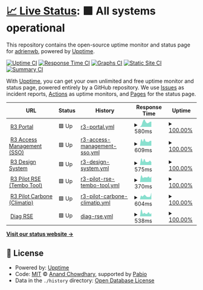 # [📈 Live Status](https://demo.upptime.js.org): <!--live status--> **🟩 All systems operational**

This repository contains the open-source uptime monitor and status page for [adrienwb](https://demo.upptime.js.org), powered by [Upptime](https://github.com/upptime/upptime).

[![Uptime CI](https://github.com/adrienwb/upptime/workflows/Uptime%20CI/badge.svg)](https://github.com/adrienwb/upptime/actions?query=workflow%3A%22Uptime+CI%22)
[![Response Time CI](https://github.com/adrienwb/upptime/workflows/Response%20Time%20CI/badge.svg)](https://github.com/adrienwb/upptime/actions?query=workflow%3A%22Response+Time+CI%22)
[![Graphs CI](https://github.com/adrienwb/upptime/workflows/Graphs%20CI/badge.svg)](https://github.com/adrienwb/upptime/actions?query=workflow%3A%22Graphs+CI%22)
[![Static Site CI](https://github.com/adrienwb/upptime/workflows/Static%20Site%20CI/badge.svg)](https://github.com/adrienwb/upptime/actions?query=workflow%3A%22Static+Site+CI%22)
[![Summary CI](https://github.com/adrienwb/upptime/workflows/Summary%20CI/badge.svg)](https://github.com/adrienwb/upptime/actions?query=workflow%3A%22Summary+CI%22)

With [Upptime](https://upptime.js.org), you can get your own unlimited and free uptime monitor and status page, powered entirely by a GitHub repository. We use [Issues](https://github.com/adrienwb/upptime/issues) as incident reports, [Actions](https://github.com/adrienwb/upptime/actions) as uptime monitors, and [Pages](https://demo.upptime.js.org) for the status page.

<!--start: status pages-->
<!-- This summary is generated by Upptime (https://github.com/upptime/upptime) -->
<!-- Do not edit this manually, your changes will be overwritten -->
<!-- prettier-ignore -->
| URL | Status | History | Response Time | Uptime |
| --- | ------ | ------- | ------------- | ------ |
| <img alt="" src="https://icons.duckduckgo.com/ip3/portal.r3-group.app.ico" height="13"> [R3 Portal](https://portal.r3-group.app) | 🟩 Up | [r3-portal.yml](https://github.com/R3Group-Digital/upptime/commits/HEAD/history/r3-portal.yml) | <details><summary><img alt="Response time graph" src="./graphs/r3-portal/response-time-week.png" height="20"> 580ms</summary><br><a href="https://status.r3-group.app/history/r3-portal"><img alt="Response time 669" src="https://img.shields.io/endpoint?url=https%3A%2F%2Fraw.githubusercontent.com%2FR3Group-Digital%2Fupptime%2FHEAD%2Fapi%2Fr3-portal%2Fresponse-time.json"></a><br><a href="https://status.r3-group.app/history/r3-portal"><img alt="24-hour response time 476" src="https://img.shields.io/endpoint?url=https%3A%2F%2Fraw.githubusercontent.com%2FR3Group-Digital%2Fupptime%2FHEAD%2Fapi%2Fr3-portal%2Fresponse-time-day.json"></a><br><a href="https://status.r3-group.app/history/r3-portal"><img alt="7-day response time 580" src="https://img.shields.io/endpoint?url=https%3A%2F%2Fraw.githubusercontent.com%2FR3Group-Digital%2Fupptime%2FHEAD%2Fapi%2Fr3-portal%2Fresponse-time-week.json"></a><br><a href="https://status.r3-group.app/history/r3-portal"><img alt="30-day response time 644" src="https://img.shields.io/endpoint?url=https%3A%2F%2Fraw.githubusercontent.com%2FR3Group-Digital%2Fupptime%2FHEAD%2Fapi%2Fr3-portal%2Fresponse-time-month.json"></a><br><a href="https://status.r3-group.app/history/r3-portal"><img alt="1-year response time 669" src="https://img.shields.io/endpoint?url=https%3A%2F%2Fraw.githubusercontent.com%2FR3Group-Digital%2Fupptime%2FHEAD%2Fapi%2Fr3-portal%2Fresponse-time-year.json"></a></details> | <details><summary><a href="https://status.r3-group.app/history/r3-portal">100.00%</a></summary><a href="https://status.r3-group.app/history/r3-portal"><img alt="All-time uptime 100.00%" src="https://img.shields.io/endpoint?url=https%3A%2F%2Fraw.githubusercontent.com%2FR3Group-Digital%2Fupptime%2FHEAD%2Fapi%2Fr3-portal%2Fuptime.json"></a><br><a href="https://status.r3-group.app/history/r3-portal"><img alt="24-hour uptime 100.00%" src="https://img.shields.io/endpoint?url=https%3A%2F%2Fraw.githubusercontent.com%2FR3Group-Digital%2Fupptime%2FHEAD%2Fapi%2Fr3-portal%2Fuptime-day.json"></a><br><a href="https://status.r3-group.app/history/r3-portal"><img alt="7-day uptime 100.00%" src="https://img.shields.io/endpoint?url=https%3A%2F%2Fraw.githubusercontent.com%2FR3Group-Digital%2Fupptime%2FHEAD%2Fapi%2Fr3-portal%2Fuptime-week.json"></a><br><a href="https://status.r3-group.app/history/r3-portal"><img alt="30-day uptime 100.00%" src="https://img.shields.io/endpoint?url=https%3A%2F%2Fraw.githubusercontent.com%2FR3Group-Digital%2Fupptime%2FHEAD%2Fapi%2Fr3-portal%2Fuptime-month.json"></a><br><a href="https://status.r3-group.app/history/r3-portal"><img alt="1-year uptime 100.00%" src="https://img.shields.io/endpoint?url=https%3A%2F%2Fraw.githubusercontent.com%2FR3Group-Digital%2Fupptime%2FHEAD%2Fapi%2Fr3-portal%2Fuptime-year.json"></a></details>
| <img alt="" src="https://icons.duckduckgo.com/ip3/sso.r3-group.app.ico" height="13"> [R3 Access Management (SSO)](https://sso.r3-group.app/) | 🟩 Up | [r3-access-management-sso.yml](https://github.com/R3Group-Digital/upptime/commits/HEAD/history/r3-access-management-sso.yml) | <details><summary><img alt="Response time graph" src="./graphs/r3-access-management-sso/response-time-week.png" height="20"> 609ms</summary><br><a href="https://status.r3-group.app/history/r3-access-management-sso"><img alt="Response time 665" src="https://img.shields.io/endpoint?url=https%3A%2F%2Fraw.githubusercontent.com%2FR3Group-Digital%2Fupptime%2FHEAD%2Fapi%2Fr3-access-management-sso%2Fresponse-time.json"></a><br><a href="https://status.r3-group.app/history/r3-access-management-sso"><img alt="24-hour response time 585" src="https://img.shields.io/endpoint?url=https%3A%2F%2Fraw.githubusercontent.com%2FR3Group-Digital%2Fupptime%2FHEAD%2Fapi%2Fr3-access-management-sso%2Fresponse-time-day.json"></a><br><a href="https://status.r3-group.app/history/r3-access-management-sso"><img alt="7-day response time 609" src="https://img.shields.io/endpoint?url=https%3A%2F%2Fraw.githubusercontent.com%2FR3Group-Digital%2Fupptime%2FHEAD%2Fapi%2Fr3-access-management-sso%2Fresponse-time-week.json"></a><br><a href="https://status.r3-group.app/history/r3-access-management-sso"><img alt="30-day response time 652" src="https://img.shields.io/endpoint?url=https%3A%2F%2Fraw.githubusercontent.com%2FR3Group-Digital%2Fupptime%2FHEAD%2Fapi%2Fr3-access-management-sso%2Fresponse-time-month.json"></a><br><a href="https://status.r3-group.app/history/r3-access-management-sso"><img alt="1-year response time 665" src="https://img.shields.io/endpoint?url=https%3A%2F%2Fraw.githubusercontent.com%2FR3Group-Digital%2Fupptime%2FHEAD%2Fapi%2Fr3-access-management-sso%2Fresponse-time-year.json"></a></details> | <details><summary><a href="https://status.r3-group.app/history/r3-access-management-sso">100.00%</a></summary><a href="https://status.r3-group.app/history/r3-access-management-sso"><img alt="All-time uptime 100.00%" src="https://img.shields.io/endpoint?url=https%3A%2F%2Fraw.githubusercontent.com%2FR3Group-Digital%2Fupptime%2FHEAD%2Fapi%2Fr3-access-management-sso%2Fuptime.json"></a><br><a href="https://status.r3-group.app/history/r3-access-management-sso"><img alt="24-hour uptime 100.00%" src="https://img.shields.io/endpoint?url=https%3A%2F%2Fraw.githubusercontent.com%2FR3Group-Digital%2Fupptime%2FHEAD%2Fapi%2Fr3-access-management-sso%2Fuptime-day.json"></a><br><a href="https://status.r3-group.app/history/r3-access-management-sso"><img alt="7-day uptime 100.00%" src="https://img.shields.io/endpoint?url=https%3A%2F%2Fraw.githubusercontent.com%2FR3Group-Digital%2Fupptime%2FHEAD%2Fapi%2Fr3-access-management-sso%2Fuptime-week.json"></a><br><a href="https://status.r3-group.app/history/r3-access-management-sso"><img alt="30-day uptime 100.00%" src="https://img.shields.io/endpoint?url=https%3A%2F%2Fraw.githubusercontent.com%2FR3Group-Digital%2Fupptime%2FHEAD%2Fapi%2Fr3-access-management-sso%2Fuptime-month.json"></a><br><a href="https://status.r3-group.app/history/r3-access-management-sso"><img alt="1-year uptime 100.00%" src="https://img.shields.io/endpoint?url=https%3A%2F%2Fraw.githubusercontent.com%2FR3Group-Digital%2Fupptime%2FHEAD%2Fapi%2Fr3-access-management-sso%2Fuptime-year.json"></a></details>
| <img alt="" src="https://icons.duckduckgo.com/ip3/design.r3-group.app.ico" height="13"> [R3 Design System](https://design.r3-group.app/) | 🟩 Up | [r3-design-system.yml](https://github.com/R3Group-Digital/upptime/commits/HEAD/history/r3-design-system.yml) | <details><summary><img alt="Response time graph" src="./graphs/r3-design-system/response-time-week.png" height="20"> 575ms</summary><br><a href="https://status.r3-group.app/history/r3-design-system"><img alt="Response time 628" src="https://img.shields.io/endpoint?url=https%3A%2F%2Fraw.githubusercontent.com%2FR3Group-Digital%2Fupptime%2FHEAD%2Fapi%2Fr3-design-system%2Fresponse-time.json"></a><br><a href="https://status.r3-group.app/history/r3-design-system"><img alt="24-hour response time 604" src="https://img.shields.io/endpoint?url=https%3A%2F%2Fraw.githubusercontent.com%2FR3Group-Digital%2Fupptime%2FHEAD%2Fapi%2Fr3-design-system%2Fresponse-time-day.json"></a><br><a href="https://status.r3-group.app/history/r3-design-system"><img alt="7-day response time 575" src="https://img.shields.io/endpoint?url=https%3A%2F%2Fraw.githubusercontent.com%2FR3Group-Digital%2Fupptime%2FHEAD%2Fapi%2Fr3-design-system%2Fresponse-time-week.json"></a><br><a href="https://status.r3-group.app/history/r3-design-system"><img alt="30-day response time 640" src="https://img.shields.io/endpoint?url=https%3A%2F%2Fraw.githubusercontent.com%2FR3Group-Digital%2Fupptime%2FHEAD%2Fapi%2Fr3-design-system%2Fresponse-time-month.json"></a><br><a href="https://status.r3-group.app/history/r3-design-system"><img alt="1-year response time 628" src="https://img.shields.io/endpoint?url=https%3A%2F%2Fraw.githubusercontent.com%2FR3Group-Digital%2Fupptime%2FHEAD%2Fapi%2Fr3-design-system%2Fresponse-time-year.json"></a></details> | <details><summary><a href="https://status.r3-group.app/history/r3-design-system">100.00%</a></summary><a href="https://status.r3-group.app/history/r3-design-system"><img alt="All-time uptime 100.00%" src="https://img.shields.io/endpoint?url=https%3A%2F%2Fraw.githubusercontent.com%2FR3Group-Digital%2Fupptime%2FHEAD%2Fapi%2Fr3-design-system%2Fuptime.json"></a><br><a href="https://status.r3-group.app/history/r3-design-system"><img alt="24-hour uptime 100.00%" src="https://img.shields.io/endpoint?url=https%3A%2F%2Fraw.githubusercontent.com%2FR3Group-Digital%2Fupptime%2FHEAD%2Fapi%2Fr3-design-system%2Fuptime-day.json"></a><br><a href="https://status.r3-group.app/history/r3-design-system"><img alt="7-day uptime 100.00%" src="https://img.shields.io/endpoint?url=https%3A%2F%2Fraw.githubusercontent.com%2FR3Group-Digital%2Fupptime%2FHEAD%2Fapi%2Fr3-design-system%2Fuptime-week.json"></a><br><a href="https://status.r3-group.app/history/r3-design-system"><img alt="30-day uptime 100.00%" src="https://img.shields.io/endpoint?url=https%3A%2F%2Fraw.githubusercontent.com%2FR3Group-Digital%2Fupptime%2FHEAD%2Fapi%2Fr3-design-system%2Fuptime-month.json"></a><br><a href="https://status.r3-group.app/history/r3-design-system"><img alt="1-year uptime 100.00%" src="https://img.shields.io/endpoint?url=https%3A%2F%2Fraw.githubusercontent.com%2FR3Group-Digital%2Fupptime%2FHEAD%2Fapi%2Fr3-design-system%2Fuptime-year.json"></a></details>
| <img alt="" src="https://icons.duckduckgo.com/ip3/app.tembo-tool.io.ico" height="13"> [R3 Pilot RSE (Tembo Tool)](https://app.tembo-tool.io/) | 🟩 Up | [r3-pilot-rse-tembo-tool.yml](https://github.com/R3Group-Digital/upptime/commits/HEAD/history/r3-pilot-rse-tembo-tool.yml) | <details><summary><img alt="Response time graph" src="./graphs/r3-pilot-rse-tembo-tool/response-time-week.png" height="20"> 370ms</summary><br><a href="https://status.r3-group.app/history/r3-pilot-rse-tembo-tool"><img alt="Response time 402" src="https://img.shields.io/endpoint?url=https%3A%2F%2Fraw.githubusercontent.com%2FR3Group-Digital%2Fupptime%2FHEAD%2Fapi%2Fr3-pilot-rse-tembo-tool%2Fresponse-time.json"></a><br><a href="https://status.r3-group.app/history/r3-pilot-rse-tembo-tool"><img alt="24-hour response time 387" src="https://img.shields.io/endpoint?url=https%3A%2F%2Fraw.githubusercontent.com%2FR3Group-Digital%2Fupptime%2FHEAD%2Fapi%2Fr3-pilot-rse-tembo-tool%2Fresponse-time-day.json"></a><br><a href="https://status.r3-group.app/history/r3-pilot-rse-tembo-tool"><img alt="7-day response time 370" src="https://img.shields.io/endpoint?url=https%3A%2F%2Fraw.githubusercontent.com%2FR3Group-Digital%2Fupptime%2FHEAD%2Fapi%2Fr3-pilot-rse-tembo-tool%2Fresponse-time-week.json"></a><br><a href="https://status.r3-group.app/history/r3-pilot-rse-tembo-tool"><img alt="30-day response time 386" src="https://img.shields.io/endpoint?url=https%3A%2F%2Fraw.githubusercontent.com%2FR3Group-Digital%2Fupptime%2FHEAD%2Fapi%2Fr3-pilot-rse-tembo-tool%2Fresponse-time-month.json"></a><br><a href="https://status.r3-group.app/history/r3-pilot-rse-tembo-tool"><img alt="1-year response time 402" src="https://img.shields.io/endpoint?url=https%3A%2F%2Fraw.githubusercontent.com%2FR3Group-Digital%2Fupptime%2FHEAD%2Fapi%2Fr3-pilot-rse-tembo-tool%2Fresponse-time-year.json"></a></details> | <details><summary><a href="https://status.r3-group.app/history/r3-pilot-rse-tembo-tool">100.00%</a></summary><a href="https://status.r3-group.app/history/r3-pilot-rse-tembo-tool"><img alt="All-time uptime 100.00%" src="https://img.shields.io/endpoint?url=https%3A%2F%2Fraw.githubusercontent.com%2FR3Group-Digital%2Fupptime%2FHEAD%2Fapi%2Fr3-pilot-rse-tembo-tool%2Fuptime.json"></a><br><a href="https://status.r3-group.app/history/r3-pilot-rse-tembo-tool"><img alt="24-hour uptime 100.00%" src="https://img.shields.io/endpoint?url=https%3A%2F%2Fraw.githubusercontent.com%2FR3Group-Digital%2Fupptime%2FHEAD%2Fapi%2Fr3-pilot-rse-tembo-tool%2Fuptime-day.json"></a><br><a href="https://status.r3-group.app/history/r3-pilot-rse-tembo-tool"><img alt="7-day uptime 100.00%" src="https://img.shields.io/endpoint?url=https%3A%2F%2Fraw.githubusercontent.com%2FR3Group-Digital%2Fupptime%2FHEAD%2Fapi%2Fr3-pilot-rse-tembo-tool%2Fuptime-week.json"></a><br><a href="https://status.r3-group.app/history/r3-pilot-rse-tembo-tool"><img alt="30-day uptime 100.00%" src="https://img.shields.io/endpoint?url=https%3A%2F%2Fraw.githubusercontent.com%2FR3Group-Digital%2Fupptime%2FHEAD%2Fapi%2Fr3-pilot-rse-tembo-tool%2Fuptime-month.json"></a><br><a href="https://status.r3-group.app/history/r3-pilot-rse-tembo-tool"><img alt="1-year uptime 100.00%" src="https://img.shields.io/endpoint?url=https%3A%2F%2Fraw.githubusercontent.com%2FR3Group-Digital%2Fupptime%2FHEAD%2Fapi%2Fr3-pilot-rse-tembo-tool%2Fuptime-year.json"></a></details>
| <img alt="" src="https://icons.duckduckgo.com/ip3/r3-carbone.climatip.fr.ico" height="13"> [R3 Pilot Carbone (Climatip)](https://r3-carbone.climatip.fr/) | 🟩 Up | [r3-pilot-carbone-climatip.yml](https://github.com/R3Group-Digital/upptime/commits/HEAD/history/r3-pilot-carbone-climatip.yml) | <details><summary><img alt="Response time graph" src="./graphs/r3-pilot-carbone-climatip/response-time-week.png" height="20"> 604ms</summary><br><a href="https://status.r3-group.app/history/r3-pilot-carbone-climatip"><img alt="Response time 585" src="https://img.shields.io/endpoint?url=https%3A%2F%2Fraw.githubusercontent.com%2FR3Group-Digital%2Fupptime%2FHEAD%2Fapi%2Fr3-pilot-carbone-climatip%2Fresponse-time.json"></a><br><a href="https://status.r3-group.app/history/r3-pilot-carbone-climatip"><img alt="24-hour response time 350" src="https://img.shields.io/endpoint?url=https%3A%2F%2Fraw.githubusercontent.com%2FR3Group-Digital%2Fupptime%2FHEAD%2Fapi%2Fr3-pilot-carbone-climatip%2Fresponse-time-day.json"></a><br><a href="https://status.r3-group.app/history/r3-pilot-carbone-climatip"><img alt="7-day response time 604" src="https://img.shields.io/endpoint?url=https%3A%2F%2Fraw.githubusercontent.com%2FR3Group-Digital%2Fupptime%2FHEAD%2Fapi%2Fr3-pilot-carbone-climatip%2Fresponse-time-week.json"></a><br><a href="https://status.r3-group.app/history/r3-pilot-carbone-climatip"><img alt="30-day response time 585" src="https://img.shields.io/endpoint?url=https%3A%2F%2Fraw.githubusercontent.com%2FR3Group-Digital%2Fupptime%2FHEAD%2Fapi%2Fr3-pilot-carbone-climatip%2Fresponse-time-month.json"></a><br><a href="https://status.r3-group.app/history/r3-pilot-carbone-climatip"><img alt="1-year response time 585" src="https://img.shields.io/endpoint?url=https%3A%2F%2Fraw.githubusercontent.com%2FR3Group-Digital%2Fupptime%2FHEAD%2Fapi%2Fr3-pilot-carbone-climatip%2Fresponse-time-year.json"></a></details> | <details><summary><a href="https://status.r3-group.app/history/r3-pilot-carbone-climatip">100.00%</a></summary><a href="https://status.r3-group.app/history/r3-pilot-carbone-climatip"><img alt="All-time uptime 99.95%" src="https://img.shields.io/endpoint?url=https%3A%2F%2Fraw.githubusercontent.com%2FR3Group-Digital%2Fupptime%2FHEAD%2Fapi%2Fr3-pilot-carbone-climatip%2Fuptime.json"></a><br><a href="https://status.r3-group.app/history/r3-pilot-carbone-climatip"><img alt="24-hour uptime 100.00%" src="https://img.shields.io/endpoint?url=https%3A%2F%2Fraw.githubusercontent.com%2FR3Group-Digital%2Fupptime%2FHEAD%2Fapi%2Fr3-pilot-carbone-climatip%2Fuptime-day.json"></a><br><a href="https://status.r3-group.app/history/r3-pilot-carbone-climatip"><img alt="7-day uptime 100.00%" src="https://img.shields.io/endpoint?url=https%3A%2F%2Fraw.githubusercontent.com%2FR3Group-Digital%2Fupptime%2FHEAD%2Fapi%2Fr3-pilot-carbone-climatip%2Fuptime-week.json"></a><br><a href="https://status.r3-group.app/history/r3-pilot-carbone-climatip"><img alt="30-day uptime 99.95%" src="https://img.shields.io/endpoint?url=https%3A%2F%2Fraw.githubusercontent.com%2FR3Group-Digital%2Fupptime%2FHEAD%2Fapi%2Fr3-pilot-carbone-climatip%2Fuptime-month.json"></a><br><a href="https://status.r3-group.app/history/r3-pilot-carbone-climatip"><img alt="1-year uptime 99.95%" src="https://img.shields.io/endpoint?url=https%3A%2F%2Fraw.githubusercontent.com%2FR3Group-Digital%2Fupptime%2FHEAD%2Fapi%2Fr3-pilot-carbone-climatip%2Fuptime-year.json"></a></details>
| <img alt="" src="https://icons.duckduckgo.com/ip3/diag-rse.r3-group.app.ico" height="13"> [Diag RSE](https://diag-rse.r3-group.app/) | 🟩 Up | [diag-rse.yml](https://github.com/R3Group-Digital/upptime/commits/HEAD/history/diag-rse.yml) | <details><summary><img alt="Response time graph" src="./graphs/diag-rse/response-time-week.png" height="20"> 538ms</summary><br><a href="https://status.r3-group.app/history/diag-rse"><img alt="Response time 609" src="https://img.shields.io/endpoint?url=https%3A%2F%2Fraw.githubusercontent.com%2FR3Group-Digital%2Fupptime%2FHEAD%2Fapi%2Fdiag-rse%2Fresponse-time.json"></a><br><a href="https://status.r3-group.app/history/diag-rse"><img alt="24-hour response time 537" src="https://img.shields.io/endpoint?url=https%3A%2F%2Fraw.githubusercontent.com%2FR3Group-Digital%2Fupptime%2FHEAD%2Fapi%2Fdiag-rse%2Fresponse-time-day.json"></a><br><a href="https://status.r3-group.app/history/diag-rse"><img alt="7-day response time 538" src="https://img.shields.io/endpoint?url=https%3A%2F%2Fraw.githubusercontent.com%2FR3Group-Digital%2Fupptime%2FHEAD%2Fapi%2Fdiag-rse%2Fresponse-time-week.json"></a><br><a href="https://status.r3-group.app/history/diag-rse"><img alt="30-day response time 595" src="https://img.shields.io/endpoint?url=https%3A%2F%2Fraw.githubusercontent.com%2FR3Group-Digital%2Fupptime%2FHEAD%2Fapi%2Fdiag-rse%2Fresponse-time-month.json"></a><br><a href="https://status.r3-group.app/history/diag-rse"><img alt="1-year response time 609" src="https://img.shields.io/endpoint?url=https%3A%2F%2Fraw.githubusercontent.com%2FR3Group-Digital%2Fupptime%2FHEAD%2Fapi%2Fdiag-rse%2Fresponse-time-year.json"></a></details> | <details><summary><a href="https://status.r3-group.app/history/diag-rse">100.00%</a></summary><a href="https://status.r3-group.app/history/diag-rse"><img alt="All-time uptime 100.00%" src="https://img.shields.io/endpoint?url=https%3A%2F%2Fraw.githubusercontent.com%2FR3Group-Digital%2Fupptime%2FHEAD%2Fapi%2Fdiag-rse%2Fuptime.json"></a><br><a href="https://status.r3-group.app/history/diag-rse"><img alt="24-hour uptime 100.00%" src="https://img.shields.io/endpoint?url=https%3A%2F%2Fraw.githubusercontent.com%2FR3Group-Digital%2Fupptime%2FHEAD%2Fapi%2Fdiag-rse%2Fuptime-day.json"></a><br><a href="https://status.r3-group.app/history/diag-rse"><img alt="7-day uptime 100.00%" src="https://img.shields.io/endpoint?url=https%3A%2F%2Fraw.githubusercontent.com%2FR3Group-Digital%2Fupptime%2FHEAD%2Fapi%2Fdiag-rse%2Fuptime-week.json"></a><br><a href="https://status.r3-group.app/history/diag-rse"><img alt="30-day uptime 100.00%" src="https://img.shields.io/endpoint?url=https%3A%2F%2Fraw.githubusercontent.com%2FR3Group-Digital%2Fupptime%2FHEAD%2Fapi%2Fdiag-rse%2Fuptime-month.json"></a><br><a href="https://status.r3-group.app/history/diag-rse"><img alt="1-year uptime 100.00%" src="https://img.shields.io/endpoint?url=https%3A%2F%2Fraw.githubusercontent.com%2FR3Group-Digital%2Fupptime%2FHEAD%2Fapi%2Fdiag-rse%2Fuptime-year.json"></a></details>

<!--end: status pages-->

[**Visit our status website →**](https://demo.upptime.js.org)

## 📄 License

- Powered by: [Upptime](https://github.com/upptime/upptime)
- Code: [MIT](./LICENSE) © [Anand Chowdhary](https://anandchowdhary.com), supported by [Pabio](https://pabio.com)
- Data in the `./history` directory: [Open Database License](https://opendatacommons.org/licenses/odbl/1-0/)
